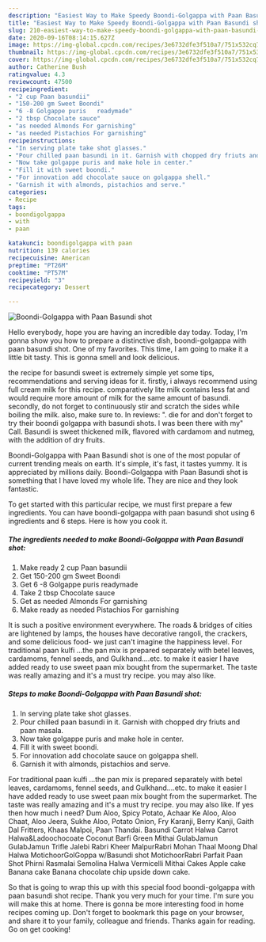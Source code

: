 ```yaml
---
description: "Easiest Way to Make Speedy Boondi-Golgappa with Paan Basundi shot"
title: "Easiest Way to Make Speedy Boondi-Golgappa with Paan Basundi shot"
slug: 210-easiest-way-to-make-speedy-boondi-golgappa-with-paan-basundi-shot
date: 2020-09-16T08:14:15.627Z
image: https://img-global.cpcdn.com/recipes/3e6732dfe3f510a7/751x532cq70/boondi-golgappa-with-paan-basundi-shot-recipe-main-photo.jpg
thumbnail: https://img-global.cpcdn.com/recipes/3e6732dfe3f510a7/751x532cq70/boondi-golgappa-with-paan-basundi-shot-recipe-main-photo.jpg
cover: https://img-global.cpcdn.com/recipes/3e6732dfe3f510a7/751x532cq70/boondi-golgappa-with-paan-basundi-shot-recipe-main-photo.jpg
author: Catherine Bush
ratingvalue: 4.3
reviewcount: 47500
recipeingredient:
- "2 cup Paan basundii"
- "150-200 gm Sweet Boondi"
- "6 -8 Golgappe puris   readymade"
- "2 tbsp Chocolate sauce"
- "as needed Almonds For garnishing"
- "as needed Pistachios For garnishing"
recipeinstructions:
- "In serving plate take shot glasses."
- "Pour chilled paan basundi in it. Garnish with chopped dry friuts and paan masala."
- "Now take golgappe puris and make hole in center."
- "Fill it with sweet boondi."
- "For innovation add chocolate sauce on golgappa shell."
- "Garnish it with almonds, pistachios and serve."
categories:
- Recipe
tags:
- boondigolgappa
- with
- paan

katakunci: boondigolgappa with paan 
nutrition: 139 calories
recipecuisine: American
preptime: "PT26M"
cooktime: "PT57M"
recipeyield: "3"
recipecategory: Dessert

---
```



![Boondi-Golgappa with Paan Basundi shot](https://img-global.cpcdn.com/recipes/3e6732dfe3f510a7/751x532cq70/boondi-golgappa-with-paan-basundi-shot-recipe-main-photo.jpg)

Hello everybody, hope you are having an incredible day today. Today, I'm gonna show you how to prepare a distinctive dish, boondi-golgappa with paan basundi shot. One of my favorites. This time, I am going to make it a little bit tasty. This is gonna smell and look delicious.

the recipe for basundi sweet is extremely simple yet some tips, recommendations and serving ideas for it. firstly, i always recommend using full cream milk for this recipe. comparatively lite milk contains less fat and would require more amount of milk for the same amount of basundi. secondly, do not forget to continuously stir and scratch the sides while boiling the milk. also, make sure to. In reviews: &#34;. die for and don&#39;t forget to try their boondi golgappa with basundi shots. I was been there with my&#34; Call. Basundi is sweet thickened milk, flavored with cardamom and nutmeg, with the addition of dry fruits.

Boondi-Golgappa with Paan Basundi shot is one of the most popular of current trending meals on earth. It's simple, it's fast, it tastes yummy. It is appreciated by millions daily. Boondi-Golgappa with Paan Basundi shot is something that I have loved my whole life. They are nice and they look fantastic.


To get started with this particular recipe, we must first prepare a few ingredients. You can have boondi-golgappa with paan basundi shot using 6 ingredients and 6 steps. Here is how you cook it.

<!--inarticleads1-->

##### The ingredients needed to make Boondi-Golgappa with Paan Basundi shot:

1. Make ready 2 cup Paan basundii
1. Get 150-200 gm Sweet Boondi
1. Get 6 -8 Golgappe puris   readymade
1. Take 2 tbsp Chocolate sauce
1. Get as needed Almonds For garnishing
1. Make ready as needed Pistachios For garnishing


It is such a positive environment everywhere. The roads &amp; bridges of cities are lightened by lamps, the houses have decorative rangoli, the crackers, and some delicious food- we just can&#39;t imagine the happiness level. For traditional paan kulfi …the pan mix is prepared separately with betel leaves, cardamoms, fennel seeds, and Gulkhand….etc. to make it easier I have added ready to use sweet paan mix bought from the supermarket. The taste was really amazing and it&#39;s a must try recipe. you may also like. 

<!--inarticleads2-->

##### Steps to make Boondi-Golgappa with Paan Basundi shot:

1. In serving plate take shot glasses.
1. Pour chilled paan basundi in it. Garnish with chopped dry friuts and paan masala.
1. Now take golgappe puris and make hole in center.
1. Fill it with sweet boondi.
1. For innovation add chocolate sauce on golgappa shell.
1. Garnish it with almonds, pistachios and serve.


For traditional paan kulfi …the pan mix is prepared separately with betel leaves, cardamoms, fennel seeds, and Gulkhand….etc. to make it easier I have added ready to use sweet paan mix bought from the supermarket. The taste was really amazing and it&#39;s a must try recipe. you may also like. If yes then how much i need? Dum Aloo, Spicy Potato, Achaar Ke Aloo, Aloo Chaat, Aloo Jeera, Sukhe Aloo, Potato Onion, Fry Karanji, Berry Kanji, Gaith Dal Fritters, Khaas Malpoi, Paan Thandai. Basundi Carrot Halwa Carrot Halwa&amp;Ladoochocoate Coconut Barfi Green Mithai GulabJamun GulabJamun Trifle Jalebi Rabri Kheer MalpurRabri Mohan Thaal Moong Dhal Halwa MotichoorGolGoppa w/Basundi shot MotichoorRabri Parfait Paan Shot Phirni Rasmalai Semolina Halwa Vermicelli Mithai Cakes Apple cake Banana cake Banana chocolate chip upside down cake. 

So that is going to wrap this up with this special food boondi-golgappa with paan basundi shot recipe. Thank you very much for your time. I'm sure you will make this at home. There is gonna be more interesting food in home recipes coming up. Don't forget to bookmark this page on your browser, and share it to your family, colleague and friends. Thanks again for reading. Go on get cooking!
